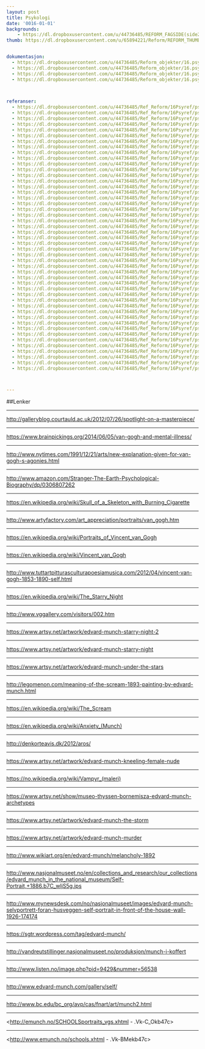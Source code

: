 ```yaml
---
layout: post
title: Psykologi
date: '0016-01-01'
backgrounds:
    - https://dl.dropboxusercontent.com/u/44736485/REFORM_FAGSIDE(side2)/16.Psykologi2m.jpg
thumb: https://dl.dropboxusercontent.com/u/65894221/Reform/REFORM_THUMBNAILS/16.Psykologi.jpg


dokumentasjon:
  - https://dl.dropboxusercontent.com/u/44736485/Reform_objekter/16.psyk1.jpg
  - https://dl.dropboxusercontent.com/u/44736485/Reform_objekter/16.psyk2.jpg
  - https://dl.dropboxusercontent.com/u/44736485/Reform_objekter/16.psyk3.jpg
  - https://dl.dropboxusercontent.com/u/44736485/Reform_objekter/16.psyk4.jpg
  


referanser:
  - https://dl.dropboxusercontent.com/u/44736485/Ref_Reform/16Psyref/psyref01.jpg
  - https://dl.dropboxusercontent.com/u/44736485/Ref_Reform/16Psyref/psyref02.jpg
  - https://dl.dropboxusercontent.com/u/44736485/Ref_Reform/16Psyref/psyref03.jpg
  - https://dl.dropboxusercontent.com/u/44736485/Ref_Reform/16Psyref/psyref04.jpg
  - https://dl.dropboxusercontent.com/u/44736485/Ref_Reform/16Psyref/psyref05.jpg
  - https://dl.dropboxusercontent.com/u/44736485/Ref_Reform/16Psyref/psyref06.jpg
  - https://dl.dropboxusercontent.com/u/44736485/Ref_Reform/16Psyref/psyref07.jpg
  - https://dl.dropboxusercontent.com/u/44736485/Ref_Reform/16Psyref/psyref08.jpg
  - https://dl.dropboxusercontent.com/u/44736485/Ref_Reform/16Psyref/psyref09.jpg
  - https://dl.dropboxusercontent.com/u/44736485/Ref_Reform/16Psyref/psyref10.jpg
  - https://dl.dropboxusercontent.com/u/44736485/Ref_Reform/16Psyref/psyref11.jpg
  - https://dl.dropboxusercontent.com/u/44736485/Ref_Reform/16Psyref/psyref12.jpg
  - https://dl.dropboxusercontent.com/u/44736485/Ref_Reform/16Psyref/psyref13.jpg
  - https://dl.dropboxusercontent.com/u/44736485/Ref_Reform/16Psyref/psyref14.jpg
  - https://dl.dropboxusercontent.com/u/44736485/Ref_Reform/16Psyref/psyref15.jpg
  - https://dl.dropboxusercontent.com/u/44736485/Ref_Reform/16Psyref/psyref16.jpg
  - https://dl.dropboxusercontent.com/u/44736485/Ref_Reform/16Psyref/psyref17.jpg
  - https://dl.dropboxusercontent.com/u/44736485/Ref_Reform/16Psyref/psyref18.jpg
  - https://dl.dropboxusercontent.com/u/44736485/Ref_Reform/16Psyref/psyref19.jpg
  - https://dl.dropboxusercontent.com/u/44736485/Ref_Reform/16Psyref/psyref20.jpg
  - https://dl.dropboxusercontent.com/u/44736485/Ref_Reform/16Psyref/psyref21.jpg
  - https://dl.dropboxusercontent.com/u/44736485/Ref_Reform/16Psyref/psyref22.jpg
  - https://dl.dropboxusercontent.com/u/44736485/Ref_Reform/16Psyref/psyref23.jpg
  - https://dl.dropboxusercontent.com/u/44736485/Ref_Reform/16Psyref/psyref24.jpg
  - https://dl.dropboxusercontent.com/u/44736485/Ref_Reform/16Psyref/psyref25.jpg
  - https://dl.dropboxusercontent.com/u/44736485/Ref_Reform/16Psyref/psyref25b.jpg
  - https://dl.dropboxusercontent.com/u/44736485/Ref_Reform/16Psyref/psyref26.jpg
  - https://dl.dropboxusercontent.com/u/44736485/Ref_Reform/16Psyref/psyref27.jpg
  - https://dl.dropboxusercontent.com/u/44736485/Ref_Reform/16Psyref/psyref27b.jpg
  - https://dl.dropboxusercontent.com/u/44736485/Ref_Reform/16Psyref/psyref28.jpg
  - https://dl.dropboxusercontent.com/u/44736485/Ref_Reform/16Psyref/psyref29.jpg
  - https://dl.dropboxusercontent.com/u/44736485/Ref_Reform/16Psyref/psyref29b.jpg
  - https://dl.dropboxusercontent.com/u/44736485/Ref_Reform/16Psyref/psyref30.jpg
  - https://dl.dropboxusercontent.com/u/44736485/Ref_Reform/16Psyref/psyref31.jpg
  - https://dl.dropboxusercontent.com/u/44736485/Ref_Reform/16Psyref/psyref32.jpg
  - https://dl.dropboxusercontent.com/u/44736485/Ref_Reform/16Psyref/psyref33.jpg
  - https://dl.dropboxusercontent.com/u/44736485/Ref_Reform/16Psyref/psyref34.jpg
  - https://dl.dropboxusercontent.com/u/44736485/Ref_Reform/16Psyref/psyref35.jpg
  - https://dl.dropboxusercontent.com/u/44736485/Ref_Reform/16Psyref/psyref35b.jpg
  - https://dl.dropboxusercontent.com/u/44736485/Ref_Reform/16Psyref/psyref35c.jpg
  - https://dl.dropboxusercontent.com/u/44736485/Ref_Reform/16Psyref/psyref36.jpg
  - https://dl.dropboxusercontent.com/u/44736485/Ref_Reform/16Psyref/psyref37.jpg
  - https://dl.dropboxusercontent.com/u/44736485/Ref_Reform/16Psyref/psyref37b.jpg
  - https://dl.dropboxusercontent.com/u/44736485/Ref_Reform/16Psyref/psyref38.jpg
  - https://dl.dropboxusercontent.com/u/44736485/Ref_Reform/16Psyref/psyref39.jpg
  - https://dl.dropboxusercontent.com/u/44736485/Ref_Reform/16Psyref/psyref40.jpg
  - https://dl.dropboxusercontent.com/u/44736485/Ref_Reform/16Psyref/psyref41.jpg



---
```



##Lenker

* * *
<http://galleryblog.courtauld.ac.uk/2012/07/26/spotlight-on-a-masterpiece/>

* * *
<https://www.brainpickings.org/2014/06/05/van-gogh-and-mental-illness/>

* * *
<http://www.nytimes.com/1991/12/21/arts/new-explanation-given-for-van-gogh-s-agonies.html>

* * *
<http://www.amazon.com/Stranger-The-Earth-Psychological-Biography/dp/0306807262>

* * *
<https://en.wikipedia.org/wiki/Skull_of_a_Skeleton_with_Burning_Cigarette>

* * *
<http://www.artyfactory.com/art_appreciation/portraits/van_gogh.htm>

* * *
<https://en.wikipedia.org/wiki/Portraits_of_Vincent_van_Gogh>

* * *
<https://en.wikipedia.org/wiki/Vincent_van_Gogh>

* * *
<http://www.tuttartpitturasculturapoesiamusica.com/2012/04/vincent-van-gogh-1853-1890-self.html>

* * *
<https://en.wikipedia.org/wiki/The_Starry_Night>

* * *
<http://www.vggallery.com/visitors/002.htm>

* * *
<https://www.artsy.net/artwork/edvard-munch-starry-night-2>

* * *
<https://www.artsy.net/artwork/edvard-munch-starry-night>

* * *
<https://www.artsy.net/artwork/edvard-munch-under-the-stars>

* * *
<http://legomenon.com/meaning-of-the-scream-1893-painting-by-edvard-munch.html>

* * *
<https://en.wikipedia.org/wiki/The_Scream>

* * *
<https://en.wikipedia.org/wiki/Anxiety_(Munch)>

* * *
<http://denkorteavis.dk/2012/aros/>

* * *
<https://www.artsy.net/artwork/edvard-munch-kneeling-female-nude>

* * *
<https://no.wikipedia.org/wiki/Vampyr_(maleri)>

* * *
<https://www.artsy.net/show/museo-thyssen-bornemisza-edvard-munch-archetypes>

* * *
<https://www.artsy.net/artwork/edvard-munch-the-storm>

* * *
<https://www.artsy.net/artwork/edvard-munch-murder>

* * *
<http://www.wikiart.org/en/edvard-munch/melancholy-1892>

* * *
<http://www.nasjonalmuseet.no/en/collections_and_research/our_collections/edvard_munch_in_the_national_museum/Self-Portrait,+1886.b7C_wljS5g.ips>

* * *
<http://www.mynewsdesk.com/no/nasjonalmuseet/images/edvard-munch-selvportrett-foran-husveggen-self-portrait-in-front-of-the-house-wall-1926-174174>

* * *
<https://sgtr.wordpress.com/tag/edvard-munch/>

* * *
<http://vandreutstillinger.nasjonalmuseet.no/produksjon/munch-i-koffert>

* * *
<http://www.listen.no/image.php?pid=9429&nummer=56538>

* * *
<http://www.edvard-munch.com/gallery/self/>

* * *
<http://www.bc.edu/bc_org/avp/cas/fnart/art/munch2.html>

* * *
<http://emunch.no/SCHOOLSportraits_vgs.xhtml - .Vk-C_Okb47c>

* * *
<http://www.emunch.no/schools.xhtml - .Vk-BMekb47c>


